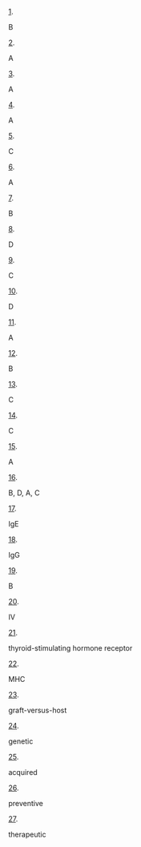 [1](https://openstax.org/books/microbiology/pages/19-multiple-choice#fs-id1167661287580). 

B

[2](https://openstax.org/books/microbiology/pages/19-multiple-choice#fs-id1167661322545). 

A

[3](https://openstax.org/books/microbiology/pages/19-multiple-choice#fs-id1167661484321). 

A

[4](https://openstax.org/books/microbiology/pages/19-multiple-choice#fs-id1167663994798). 

A

[5](https://openstax.org/books/microbiology/pages/19-multiple-choice#fs-id1167663966837). 

C

[6](https://openstax.org/books/microbiology/pages/19-multiple-choice#fs-id1167663972786). 

A

[7](https://openstax.org/books/microbiology/pages/19-multiple-choice#fs-id1167661509076). 

B

[8](https://openstax.org/books/microbiology/pages/19-multiple-choice#fs-id1167663992333). 

D

[9](https://openstax.org/books/microbiology/pages/19-multiple-choice#fs-id1167661308687). 

C

[10](https://openstax.org/books/microbiology/pages/19-multiple-choice#fs-id1167663648910). 

D

[11](https://openstax.org/books/microbiology/pages/19-multiple-choice#fs-id1167662404622). 

A

[12](https://openstax.org/books/microbiology/pages/19-multiple-choice#fs-id1167660170633). 

B

[13](https://openstax.org/books/microbiology/pages/19-multiple-choice#fs-id1167660659992). 

C

[14](https://openstax.org/books/microbiology/pages/19-multiple-choice#fs-id1167658344750). 

C

[15](https://openstax.org/books/microbiology/pages/19-multiple-choice#fs-id1167658344129). 

A

[16](https://openstax.org/books/microbiology/pages/19-matching#fs-id1167661294027). 

B, D, A, C

[17](https://openstax.org/books/microbiology/pages/19-fill-in-the-blank#fs-id1167661733448). 

IgE

[18](https://openstax.org/books/microbiology/pages/19-fill-in-the-blank#fs-id1167661627243). 

IgG

[19](https://openstax.org/books/microbiology/pages/19-fill-in-the-blank#fs-id1167661329347). 

B

[20](https://openstax.org/books/microbiology/pages/19-fill-in-the-blank#fs-id1167663907297). 

IV

[21](https://openstax.org/books/microbiology/pages/19-fill-in-the-blank#fs-id1167661316445). 

thyroid-stimulating hormone receptor

[22](https://openstax.org/books/microbiology/pages/19-fill-in-the-blank#fs-id1167663970082). 

MHC

[23](https://openstax.org/books/microbiology/pages/19-fill-in-the-blank#fs-id1167663875007). 

graft-versus-host

[24](https://openstax.org/books/microbiology/pages/19-fill-in-the-blank#fs-id1167660267154). 

genetic

[25](https://openstax.org/books/microbiology/pages/19-fill-in-the-blank#fs-id1167660185960). 

acquired

[26](https://openstax.org/books/microbiology/pages/19-fill-in-the-blank#fs-id1167662870894). 

preventive

[27](https://openstax.org/books/microbiology/pages/19-fill-in-the-blank#fs-id1167658338440). 

therapeutic